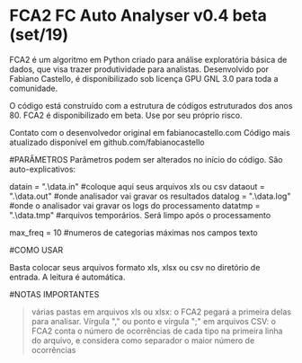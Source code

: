 # FCA2 FC Auto Analyser v0.4 beta (set/19)

FCA2 é um algoritmo em Python criado para análise exploratória básica de dados, que visa
trazer produtividade para analistas. Desenvolvido por Fabiano Castello, é disponibilizado
sob licença GPU GNL 3.0 para toda a comunidade.

O código está construído com a estrutura de códigos estruturados dos anos 80.
FCA2 é disponibilizado em beta. Use por seu próprio risco.

Contato com o desenvolvedor original em fabianocastello.com
Código mais atualizado disponível em github.com/fabianocastello

#PARÂMETROS
Parâmetros podem ser alterados no início do código. São auto-explicativos:

datain  = ".\data.in"    #coloque aqui seus arquivos xls ou csv
dataout = ".\data.out"   #onde analisador vai gravar os resultados
datalog = ".\data.log"   #onde o analisador vai gravar os logs do processamento 
datatmp = ".\data.tmp"   #arquivos temporários. Será limpo após o processamento

max_freq = 10            #numeros de categorias máximas nos campos texto 

#COMO USAR

Basta colocar seus arquivos formato xls, xlsx ou csv no diretório de entrada.
A leitura é automática.

#NOTAS IMPORTANTES

> várias pastas em arquivos xls ou xlsx: o FCA2 pegará a primeira delas para analisar.
> Vírgula "," ou ponto e vírgula ";" em arquivos CSV: o FCA2 conta o número de ocorrências 
de cada tipo na primeira linha do arquivo, e considera como separador o maior número de ocorrências
